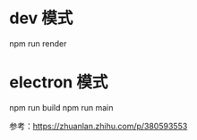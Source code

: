 # dev 模式
npm run render

# electron 模式
npm run build
npm run main

参考：https://zhuanlan.zhihu.com/p/380593553
